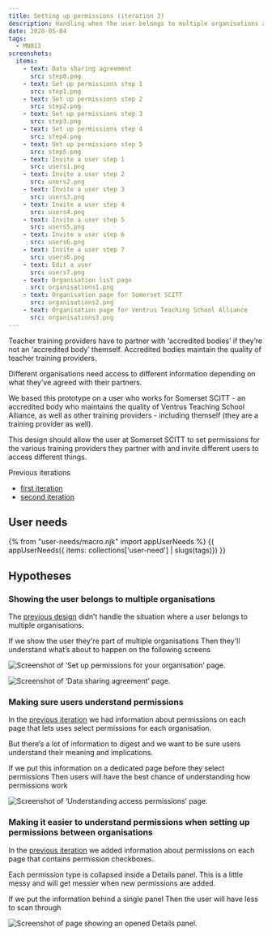 ```yaml
---
title: Setting up permissions (iteration 3)
description: Handling when the user belongs to multiple organisations and including clearer guidance for how permissions work.
date: 2020-05-04
tags:
  - MN013
screenshots:
  items:
    - text: Data sharing agreement
      src: step0.png
    - text: Set up permissions step 1
      src: step1.png
    - text: Set up permissions step 2
      src: step2.png
    - text: Set up permissions step 3
      src: step3.png
    - text: Set up permissions step 4
      src: step4.png
    - text: Set up permissions step 5
      src: step5.png
    - text: Invite a user step 1
      src: users1.png
    - text: Invite a user step 2
      src: users2.png
    - text: Invite a user step 3
      src: users3.png
    - text: Invite a user step 4
      src: users4.png
    - text: Invite a user step 5
      src: users5.png
    - text: Invite a user step 6
      src: users6.png
    - text: Invite a user step 7
      src: users6.png
    - text: Edit a user
      src: users7.png
    - text: Organisation list page
      src: organisations1.png
    - text: Organisation page for Somerset SCITT
      src: organisations2.png
    - text: Organisation page for Ventrus Teaching School Alliance
      src: organisations3.png
---
```


Teacher training providers have to partner with ‘accredited bodies’ if they’re not an ‘accredited body’ themself. Accredited bodies maintain the quality of teacher training providers.

Different organisations need access to different information depending on what they’ve agreed with their partners.

We based this prototype on a user who works for Somerset SCITT - an accredited body who maintains the quality of Ventrus Teaching School Alliance, as well as other training providers - including themself (they are a training provider as well).

This design should allow the user at Somerset SCITT to set permissions for the various training providers they partner with and invite different users to access different things.

Previous iterations

* [first iteration](/manage-teacher-training-applications/setting-up-permissions)
* [second iteration](/manage-teacher-training-applications/setting-up-permissions-iteration-2)

## User needs

{% from "user-needs/macro.njk" import appUserNeeds %}
{{ appUserNeeds({ items: collections['user-need'] | slugs(tags)}) }}

## Hypotheses

### Showing the user belongs to multiple organisations

The [previous design](/manage-teacher-training-applications/setting-up-permissions-iteration-2) didn’t handle the situation where a user belongs to multiple organisations.

If we show the user they're part of multiple organisations
Then they'll understand what’s about to happen on the following screens

![Screenshot of ‘Set up permissions for your organisation’ page.](before-you-start.png)

![Screenshot of ‘Data sharing agreement’ page.](data-sharing.png)

### Making sure users understand permissions

In the [previous iteration](/manage-teacher-training-applications/setting-up-permissions-iteration-2) we had information about permissions on each page that lets uses select permissions for each organisation.

But there’s a lot of information to digest and we want to be sure users understand their meaning and implications.

If we put this information on a dedicated page before they select permissions
Then users will have the best chance of understanding how permissions work

![Screenshot of ‘Understanding access permissions’ page.](step2.png)

### Making it easier to understand permissions when setting up permissions between organisations

In the [previous iteration](/manage-teacher-training-applications/setting-up-permissions-iteration-2) we added information about permissions on each page that contains permission checkboxes.

Each permission type is collapsed inside a Details panel. This is a little messy and will get messier when new permissions are added.

If we put the information behind a single panel
Then the user will have less to scan through

![Screenshot of page showing an opened Details panel.](step3.png)
